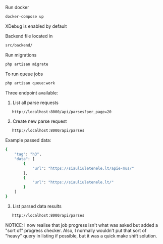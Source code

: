 Run docker
```sh
docker-compose up
```
XDebug is enabled by default

Backend file located in 
```sh
src/backend/
```
Run migrations
```sh
php artisan migrate
```

To run queue jobs
```sh
php artisan queue:work
```

Three endpoint available:

1. List all parse requests
```sh
   http://localhost:8000/api/parses?per_page=20
```
2. Create new parse request
```sh
   http://localhost:8000/api/parses
```
Example passed data:
```sh
{
    "tag": "h3",
    "data": [
        {
            "url": "https://siauliuletenele.lt/apie-mus/"
        },
        {
            "url": "https://siauliuletenele.lt/"
        }
    ]
}
```
3. List parsed data results
```sh
   http://localhost:8000/api/parses
```

NOTICE: 
I now realise that job progress
isn't what was asked but added a "sort of" progress checker.
Also, I normally wouldn't put that sort of "heavy" query in listing if possible, but it was a quick make shift solution.